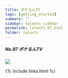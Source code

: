 ```yaml
---
title: ポケるんTV
tags: [getting_started]
summary: ""
sidebar: talents_sidebar
permalink: talents_97.html
folder: talents
---
```



##### No.97 ポケるんTV


![](https://yt3.ggpht.com/ytc/AKedOLRZruvWU-3rBCq47aWjziNca6p7bZ6q4qgZ3UrgOw=s176-c-k-c0x00ffffff-no-rj)





{% include links.html %}
